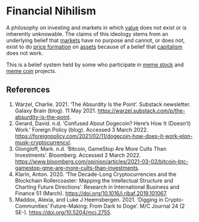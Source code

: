 # Financial Nihilism
A philosophy on investing and markets in which [value](../value.md) does not exist or is inherently unknowable. The claims of this ideology stems from an underlying belief that [markets](../market.md) have no purpose and cannot, or does not, exist to do [price formation](../price-formation.md) on [assets](../assets.md) because of a belief that [capitalism](../capitalism.md) does not work.

This is a belief system held by some who participate in [meme stock](../meme-stock.md) and [meme coin](../memecoin.md) projects.

## References
1. Warzel, Charlie. 2021. ‘The Absurdity Is the Point’. Substack newsletter. Galaxy Brain (blog). 11 May 2021. https://warzel.substack.com/p/the-absurdity-is-the-point.
1. Gerard, David. n.d. ‘Confused About Dogecoin? Here’s How It (Doesn’t) Work.’ Foreign Policy (blog). Accessed 3 March 2022. https://foreignpolicy.com/2021/02/11/dogecoin-how-does-it-work-elon-musk-cryptocurrency/.
1. Glongloff, Mark. n.d. ‘Bitcoin, GameStop Are More Cults Than Investments’. Bloomberg. Accessed 2 March 2022. https://www.bloomberg.com/opinion/articles/2021-03-02/bitcoin-btc-gamestop-gme-are-more-cults-than-investments.
1. Klarin, Anton. 2020. ‘The Decade-Long Cryptocurrencies and the Blockchain Rollercoaster: Mapping the Intellectual Structure and Charting Future Directions’. Research in International Business and Finance 51 (March). https://doi.org/10.1016/j.ribaf.2019.101067.
1. Maddox, Alexia, and Luke J Heemsbergen. 2021. ‘Digging in Crypto-Communities’ Future-Making: From Dark to Doge’. M/C Journal 24 (2 SE-). https://doi.org/10.5204/mcj.2755.
